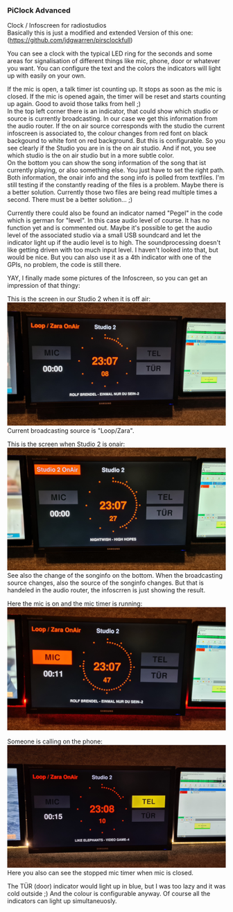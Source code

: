 ### PiClock Advanced
Clock / Infoscreen for radiostudios  
Basically this is just a modified and extended Version of this one: (https://github.com/jdgwarren/pirsclockfull)

You can see a clock with the typical LED ring for the seconds and some areas for signalisation of different things like mic, phone, door or whatever you want. You can configure the text and the colors the indicators will light up with easily on your own. 

If the mic is open, a talk timer ist counting up. It stops as soon as the mic is closed. If the mic is opened again, the timer will be reset and starts counting up again. Good to avoid those talks from hell ;)  
In the top left corner there is an indicator, that could show which studio or source is currently broadcasting. In our case we get this information from the audio router. If the on air source corresponds with the studio the current infoscreen is associated to, the colour changes from red font on black backgound to white font on red background. But this is configurable. So you see clearly if the Studio you are in is the on air studio. And if not, you see which studio is the on air studio but in a more subtle color.  
On the bottom you can show the song information of the song that ist currently playing, or also something else. You just have to set the right path.
Both information, the onair info and the song info is polled from textfiles. I'm still testing if the constantly reading of the files is a problem. Maybe there is a better solution. Currently those two files are being read multiple times a second. There must be a better solution... ;)

Currently there could also be found an indicator named "Pegel" in the code which is german for "level". In this case audio level of course. It has no function yet and is commented out. Maybe it's possible to get the audio level of the associated studio via a small USB soundcard and let the indicator light up if the audio level is to high. The soundprocessing doesn't like getting driven with too much input level. I haven't looked into that, but would be nice.
But you can also use it as a 4th indicator with one of the GPIs, no problem, the code is still there.

YAY, I finally made some pictures of the Infoscreen, so you can get an impression of that thingy:

This is the screen in our Studio 2 when it is off air:
![Studio 2 offair](/pictures/infoscreen_offair.jpg)
Current broadcasting source is "Loop/Zara".

This is the screen when Studio 2 is onair:
![Studio 2 onair](/pictures/infoscreen_onair.jpg)
See also the change of the songinfo on the bottom. When the broadcasting source changes, also the source of the songinfo changes. But that is handeled in the audio router, the infoscrren is just showing the result.

Here the mic is on and the mic timer is running:
![Studio 2 Mic on](/pictures/infoscreen_mic.jpg)

Someone is calling on the phone:
![Studio 2 phone ringing](/pictures/infoscreen_tel.jpg)
Here you also can see the stopped mic timer when mic is closed.

The TÜR (door) indicator would light up in blue, but I was too lazy and it was cold outside ;) And the colour is configurable anyway.
Of course all the indicators can light up simultaneuosly.
